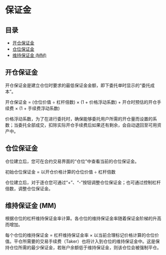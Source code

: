 # 保证金

## 目录

- [开仓保证金](#开仓保证金)
- [仓位保证金](#仓位保证金)
- [维持保证金 (MM)](#维持保证金-MM)

## 开仓保证金

开仓保证金是建立仓位时要求的最低保证金金额，即下委托单时显示的“委托成本”。

开仓保证金 = (仓位价值 ÷ 杠杆倍数) × (1 + 价格浮动系数) + 开仓时预估的开仓手续费 × (1 + 手续费浮动系数)

价格浮动系数，为了在进行委托时，确保能够委托用户所需的开仓量而设置的系数；当委托全部成交，扣除实际开仓手续费后如果还有剩余，会自动退回至可用资产中。

## 仓位保证金

仓位建立后，您可在合约交易界面的“仓位”中查看当前的仓位保证金。

初始仓位保证金 = 以开仓价格计算的仓位价值 ÷ 杠杆倍数

仓位建立后，对于逐仓您可通过“+”、“-”按钮调整仓位保证金；也可通过控制杠杆倍数，调整仓位保证金。

## 维持保证金 (MM)

根据仓位的杠杆维持保证金率计算。各仓位的维持保证金率随着保证金阶梯的升高而增加。

每个仓位的维持保证金 = 杠杆维持保证金率 × 以当前合理标记价格计算的仓位价值。平仓所需要的交易手续费（Taker）也将计入到仓位的维持保证金中。这是保持仓位所需的最少保证金，若账户余额低于维持保证金，则该仓位会被强制平仓。
